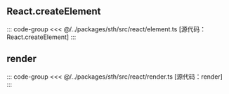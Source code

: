 ## React.createElement

::: code-group
<<< @/../packages/sth/src/react/element.ts [源代码：React.createElement]
:::

## render

::: code-group
<<< @/../packages/sth/src/react/render.ts [源代码：render]
:::

